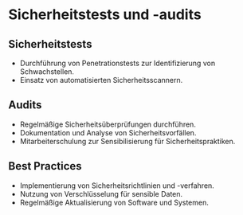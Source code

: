 # Sicherheitstests und -audits

## Sicherheitstests
- Durchführung von Penetrationstests zur Identifizierung von Schwachstellen.
- Einsatz von automatisierten Sicherheitsscannern.

## Audits
- Regelmäßige Sicherheitsüberprüfungen durchführen.
- Dokumentation und Analyse von Sicherheitsvorfällen.
- Mitarbeiterschulung zur Sensibilisierung für Sicherheitspraktiken.

## Best Practices
- Implementierung von Sicherheitsrichtlinien und -verfahren.
- Nutzung von Verschlüsselung für sensible Daten.
- Regelmäßige Aktualisierung von Software und Systemen.